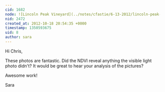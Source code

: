 ```yaml
---
cid: 1682
node: ![Lincoln Peak Vineyard](../notes/cfastie/6-13-2012/lincoln-peak-vineyard)
nid: 2472
created_at: 2012-10-18 20:54:35 +0000
timestamp: 1350593675
uid: 8
author: sara
---
```


Hi Chris,

These photos are fantastic. Did the NDVI reveal anything the visible light photo didn't? It would be great to hear your analysis of the pictures?

Awesome work!

Sara